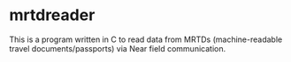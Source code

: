 mrtdreader
==========
This is a program written in C to read data from MRTDs (machine-readable travel documents/passports) via Near field communication.
